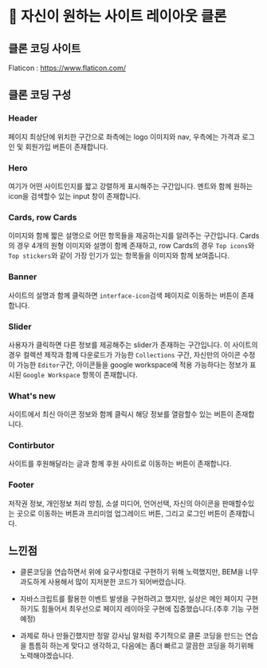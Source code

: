 # 📌 자신이 원하는 사이트 레이아웃 클론

## 클론 코딩 사이트

Flaticon : https://www.flaticon.com/

## 클론 코딩 구성

### Header

페이지 최상단에 위치한 구간으로 좌측에는 logo 이미지와 nav, 우측에는 가격과 로그인 및 회원가입 버튼이 존재합니다.

### Hero

여기가 어떤 사이트인지를 짧고 강렬하게 표시해주는 구간입니다.
멘트와 함께 원하는 icon을 검색할수 있는 input 창이 존재합니다.

### Cards, row Cards

이미지와 함께 짧은 설명으로 어떤 항목들을 제공하는지를 알려주는 구간입니다. Cards의 경우 4개의 원형 이미지와 설명이 함께 존재하고, row Cards의 경우 `Top icons`와 `Top stickers`와 같이 가장 인기가 있는 항목들을 이미지와 함께 보여줍니다.

### Banner

사이트의 설명과 함께 클릭하면 `interface-icon`검색 페이지로 이동하는 버튼이 존재합니다.

### Slider

사용자가 클릭하면 다른 정보를 제공해주는 slider가 존재하는 구간입니다. 이 사이트의 경우 컬렉션 제작과 함께 다운로드가 가능한 `Collections` 구간, 자신만의 아이콘 수정이 가능한 `Editor`구간, 아이콘들을 google workspace에 적용 가능하다는 정보가 표시된 `Google Workspace` 항목이 존재합니다.

### What's new

사이트에서 최신 아이콘 정보와 함께 클릭시 해당 정보를 열람할수 있는 버튼이 존재합니다.

### Contirbutor

사이트를 후원해달라는 글과 함께 후원 사이트로 이동하는 버튼이 존재합니다.

### Footer

저작권 정보, 개인정보 처리 방침, 소셜 미디어, 언어선택, 자신의 아이콘을 판매할수있는 곳으로 이동하는 버튼과 프리미엄 업그레이드 버튼, 그리고 로그인 버튼이 존재합니다.

## 느낀점

- 클론코딩을 연습하면서 위에 요구사항대로 구현하기 위해 노력했지만, BEM을 너무 과도하게 사용해서 많이 지저분한 코드가 되어버렸습니다.

- 자바스크립트를 활용한 이벤트 발생을 구현하려고 했지만, 실상은 메인 페이지 구현하기도 힘들어서 최우선으로 페이지 레이아웃 구현에 집중했습니다.(추후 기능 구현 예정)

- 과제로 하나 만들긴했지만 정말 강사님 말처럼 주기적으로 클론 코딩을 만드는 연습을 틈틈히 하는게 맞다고 생각하고, 다음에는 좀더 빠르고 깔끔한 코딩을 하기위해 노력해야겠습니다.
